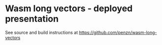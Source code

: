 Wasm long vectors - deployed presentation
=========================================

See source and build instructions at https://github.com/penzn/wasm-long-vectors


